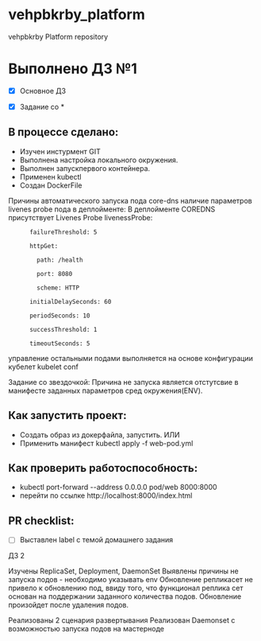 # vehpbkrby_platform

vehpbkrby Platform repository

# Выполнено ДЗ №1



 - [x] Основное ДЗ

 - [x] Задание со *



## В процессе сделано:

 - Изучен инстурмент GIT
 - Выполнена настройка локального окружения. 
 - Выполнен запускпервого контейнера.
 - Применен kubectl
 - Создан DockerFile
  

 Причины автоматического запуска пода core-dns наличие параметров livenes probe пода в деплойменте:
 В деплойменте COREDNS присутствует Livenes Probe
        livenessProbe:

          failureThreshold: 5

          httpGet:

            path: /health

            port: 8080

            scheme: HTTP

          initialDelaySeconds: 60

          periodSeconds: 10

          successThreshold: 1

          timeoutSeconds: 5
		  
управление остальными подами выполняется на основе  конфигурации кубелет kubelet conf
 


Задание со звездочкой: 
Причина не запуска является отстутсвие в манифесте заданных параметров сред окружения(ENV). 


## Как запустить проект:

 - Создать образ из докерфайла, запустить.
 ИЛИ
 - Применить манифест kubectl apply -f web-pod.yml



## Как проверить работоспособность:

 - kubectl port-forward --address 0.0.0.0 pod/web 8000:8000
 - перейти по ссылке http://localhost:8000/index.html
 

## PR checklist:

 - [ ] Выставлен label с темой домашнего задания


ДЗ 2

Изучены ReplicaSet, Deployment, DaemonSet
Выявлены причины не запуска подов - необходимо указывать env
Обновление репликасет не привело к обновлению под, ввиду того, что функционал реплика сет основан на поддержании заданного количества подов. Обновление произойдет после удаления подов.

Реализованы 2 сценария развертывания
Реализован Daemonset с возможностью запуска подов на мастерноде
